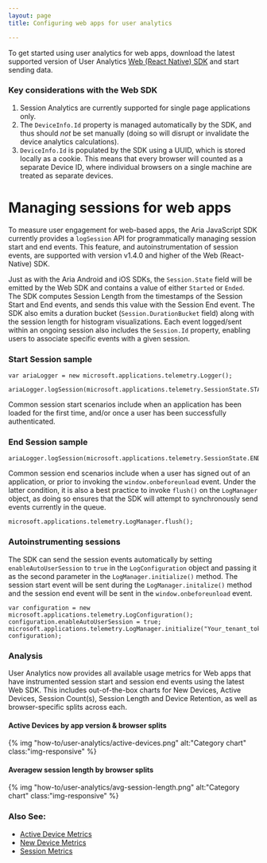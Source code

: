 ```yaml
---
layout: page
title: Configuring web apps for user analytics

---
```


To get started using user analytics for web apps, download the latest supported version of User Analytics [Web (React Native) SDK][JavaScript] and start sending data. 
 
### Key considerations with the Web SDK

1. Session Analytics are currently supported for single page applications only.
2. The `DeviceInfo.Id` property is managed automatically by the SDK, and thus should _not_ be set manually (doing so will disrupt or invalidate the device analytics calculations).
3. `DeviceInfo.Id` is populated by the SDK using a UUID, which is stored locally as a cookie. This means that every browser will counted as a separate Device ID, where individual browsers on a single machine are treated as separate devices.

# Managing sessions for web apps

To measure user engagement for web-based apps, the Aria JavaScript SDK currently provides a `logSession` API for programmatically managing session start and end events.  This feature, and autoinstrumentation of session events, are supported with version v1.4.0 and higher of the Web (React-Native) SDK. 

Just as with the Aria Android and iOS SDKs, the `Session.State` field will be emitted by the Web SDK and contains a value of either `Started` or `Ended`. The SDK computes Session Length from the timestamps of the Session Start and End events, and sends this value with the Session End event. The SDK also emits a duration bucket (`Session.DurationBucket` field) along with the session length for histogram visualizations.
Each event logged/sent within an ongoing session also includes the `Session.Id` property, enabling users to associate specific events with a given session. 

### Start Session sample

    var ariaLogger = new microsoft.applications.telemetry.Logger();
    
    ariaLogger.logSession(microsoft.applications.telemetry.SessionState.STARTED)
    
Common session start scenarios include when an application has been loaded for the first time, and/or once a user has been successfully authenticated.

### End Session sample

    ariaLogger.logSession(microsoft.applications.telemetry.SessionState.ENDED)

Common session end scenarios include when a user has signed out of an application, or prior to invoking the `window.onbeforeunload` event.  Under the latter condition, it is also a best practice to invoke `flush()` on the `LogManager` object, as doing so ensures that the SDK will attempt to synchronously send events currently in the queue.
    
    microsoft.applications.telemetry.LogManager.flush();

### Autoinstrumenting sessions

The SDK can send the session events automatically by setting `enableAutoUserSession` to `true` in the `LogConfiguration` object and passing it as the second parameter in the `LogManager.initialize()` method. The session start event will be sent during the `LogManager.initalize()` method and the session end event will be sent in the `window.onbeforeunload` event.

	var configuration = new microsoft.applications.telemetry.LogConfiguration();
	configuration.enableAutoUserSession = true;
	microsoft.applications.telemetry.LogManager.initialize("Your_tenant_token", configuration);

### Analysis

User Analytics now provides all available usage metrics for Web apps that have instrumented session start and session end events using the latest Web SDK.  This includes out-of-the-box 
charts for New Devices, Active Devices, Session Count(s), Session Length and Device Retention, as well as browser-specific splits across each.

#### Active Devices by app version & browser splits

{% img "how-to/user-analytics/active-devices.png" alt:"Category chart" class:"img-responsive" %}

#### Averagew session length by browser splits

{% img "how-to/user-analytics/avg-session-length.png" alt:"Category chart" class:"img-responsive" %}

### Also See:

* [Active Device Metrics]
* [New Device Metrics]
* [Session Metrics]

[JavaScript]: /developers/downloads/release-notes/javascript
[sending and examining events]: /developers/get-started/send-events/

[Active Device Metrics]: /developers/how-to/ua-active-devices
[New Device Metrics]: /developers/how-to/ua-new-devices
[Session Metrics]: /developers/how-to/ua-sessions
[Retention Metrics]: /developers/how-to/ua-retention
